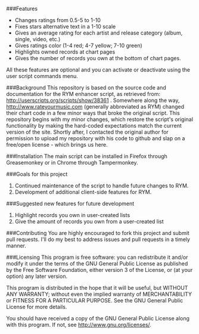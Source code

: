 ###Features
*	Changes ratings from 0.5-5 to 1-10
*	Fixes stars alternative text in a 1-10 scale
*	Gives an average rating for each artist and release category (album, single, video, etc.)
*	Gives ratings color (1-4 red; 4-7 yellow; 7-10 green)
*	Highlights owned records at chart pages
*	Gives the number of records you own at the bottom of chart pages.

All these features are optional and you can activate or deactivate using the user script commands menu.

###Background
This repository is based on the source code and documentation for the RYM enhancer script, as retrieved from: <http://userscripts.org/scripts/show/38361> . Somewhere along the way, <http://www.rateyourmusic.com> (generally abbreviated as RYM) changed their chart code in a few minor ways that broke the original script. This repository begins with my minor changes, which restore the script's original functionality by making the hard-coded expectations match the current version of the site. Shortly after, I contacted the original author for permission to upload my repository with his code to github and slap on a free/open license - which brings us here.

###Installation
The main script can be installed in Firefox through Greasemonkey or in Chrome through Tampermonkey.

###Goals for this project
1. Continued maintenance of the script to handle future changes to RYM.
2. Development of additional client-side features for RYM.

###Suggested new features for future development
1. Highlight records you own in user-created lists
2. Give the amount of records you own from a user-created list

###Contributing
You are highly encouraged to fork this project and submit pull requests. I'll do my best to address issues and pull requests in a timely manner.

###Licensing
This program is free software: you can redistribute it and/or modify it under the terms of the GNU General Public License as published by the Free Software Foundation, either version 3 of the License, or (at your option) any later version.

This program is distributed in the hope that it will be useful, but WITHOUT ANY WARRANTY; without even the implied warranty of MERCHANTABILITY or FITNESS FOR A PARTICULAR PURPOSE.  See the GNU General Public License for more details.

You should have received a copy of the GNU General Public License along with this program.  If not, see <http://www.gnu.org/licenses/>.


